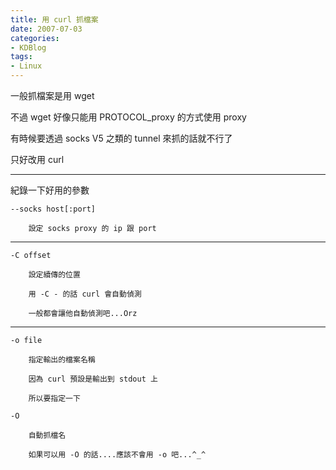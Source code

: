 ```yaml
---
title: 用 curl 抓檔案
date: 2007-07-03
categories:
- KDBlog
tags:
- Linux
---
```

一般抓檔案是用 wget

不過 wget 好像只能用 PROTOCOL_proxy 的方式使用 proxy

有時候要透過 socks V5 之類的 tunnel 來抓的話就不行了

只好改用 curl

---

紀錄一下好用的參數

	--socks host[:port]

		設定 socks proxy 的 ip 跟 port

---

	-C offset

		設定續傳的位置

		用 -C - 的話 curl 會自動偵測

		一般都會讓他自動偵測吧...Orz

---

	-o file

		指定輸出的檔案名稱

		因為 curl 預設是輸出到 stdout 上

		所以要指定一下

	-O

		自動抓檔名

		如果可以用 -O 的話....應該不會用 -o 吧...^_^

